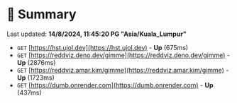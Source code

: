 # 📖 Summary
Last updated: **14/8/2024, 11:45:20 PG "Asia/Kuala_Lumpur"**

- `GET` [https://hst.ujol.dev](https://hst.ujol.dev) - **Up** (675ms)
- `GET` [https://reddviz.deno.dev/gimme](https://reddviz.deno.dev/gimme) - **Up** (2876ms)
- `GET` [https://reddviz.amar.kim/gimme](https://reddviz.amar.kim/gimme) - **Up** (1723ms)
- `GET` [https://dumb.onrender.com](https://dumb.onrender.com) - **Up** (437ms)
